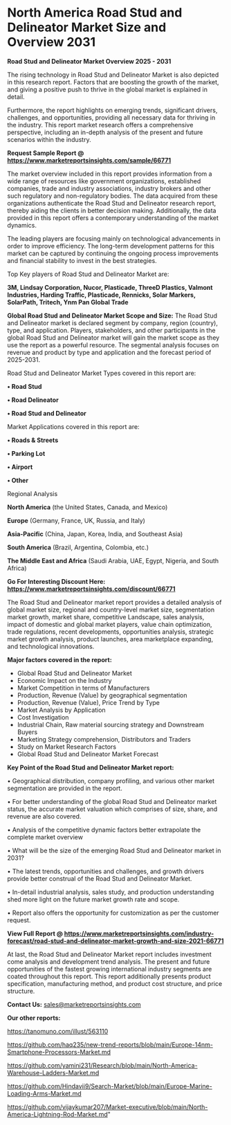 # North America Road Stud and Delineator Market Size and Overview 2031

<Strong> Road Stud and Delineator Market Overview 2025 - 2031</strong>

The rising technology in Road Stud and Delineator Market is also depicted in this research report. Factors that are boosting the growth of the market, and giving a positive push to thrive in the global market is explained in detail.

Furthermore, the report highlights on emerging trends, significant drivers, challenges, and opportunities, providing all necessary data for thriving in the industry. This report market research offers a comprehensive perspective, including an in-depth analysis of the present and future scenarios within the industry.

<strong>Request Sample Report @ <a href=https://www.marketreportsinsights.com/sample/66771>https://www.marketreportsinsights.com/sample/66771</a></strong>

The market overview included in this report provides information from a wide range of resources like government organizations, established companies, trade and industry associations, industry brokers and other such regulatory and non-regulatory bodies. The data acquired from these organizations authenticate the Road Stud and Delineator research report, thereby aiding the clients in better decision making. Additionally, the data provided in this report offers a contemporary understanding of the market dynamics.

The leading players are focusing mainly on technological advancements in order to improve efficiency. The long-term development patterns for this market can be captured by continuing the ongoing process improvements and financial stability to invest in the best strategies.

Top Key players of Road Stud and Delineator Market are:

<strong>3M, Lindsay Corporation, Nucor, Plasticade, ThreeD Plastics, Valmont Industries, Harding Traffic, Plasticade, Rennicks, Solar Markers, SolarPath, Tritech, Ynm Pan Global Trade</strong>

<strong><b>Global Road Stud and Delineator Market Scope and Size:</b></strong>
The Road Stud and Delineator market is declared segment by company, region (country), type, and application. Players, stakeholders, and other participants in the global Road Stud and Delineator market will gain the market scope as they use the report as a powerful resource. The segmental analysis focuses on revenue and product by type and application and the forecast period of 2025-2031.

Road Stud and Delineator Market Types covered in this report are:

<strong>• Road Stud

• Road Delineator

• Road Stud and Delineator</strong>

Market Applications covered in this report are:

<strong>• Roads & Streets

• Parking Lot

• Airport

• Other</strong> 

Regional Analysis

<strong>North America</strong> (the United States, Canada, and Mexico)

<strong>Europe</strong> (Germany, France, UK, Russia, and Italy)

<strong>Asia-Pacific</strong> (China, Japan, Korea, India, and Southeast Asia)

<strong>South America</strong> (Brazil, Argentina, Colombia, etc.)

<strong>The Middle East and Africa</strong> (Saudi Arabia, UAE, Egypt, Nigeria, and South Africa)

<strong>Go For Interesting Discount Here: <a href=https://www.marketreportsinsights.com/discount/66771>https://www.marketreportsinsights.com/discount/66771</a></strong>

The Road Stud and Delineator market report provides a detailed analysis of global market size, regional and country-level market size, segmentation market growth, market share, competitive Landscape, sales analysis, impact of domestic and global market players, value chain optimization, trade regulations, recent developments, opportunities analysis, strategic market growth analysis, product launches, area marketplace expanding, and technological innovations.

<strong><b>Major factors covered in the report:</b></strong>
<ul>
  <li>Global Road Stud and Delineator Market </li>
  <li>Economic Impact on the Industry</li>
  <li>Market Competition in terms of Manufacturers</li>
  <li>Production, Revenue (Value) by geographical segmentation</li>
  <li>Production, Revenue (Value), Price Trend by Type</li>
  <li>Market Analysis by Application</li>
  <li>Cost Investigation</li>
  <li>Industrial Chain, Raw material sourcing strategy and Downstream Buyers</li>
  <li>Marketing Strategy comprehension, Distributors and Traders</li>
  <li>Study on Market Research Factors</li>
  <li>Global Road Stud and Delineator Market Forecast</li>
</ul>

<strong><b>Key Point of the Road Stud and Delineator Market report:</b></strong>

• Geographical distribution, company profiling, and various other market segmentation are provided in the report.

• For better understanding of the global Road Stud and Delineator market status, the accurate market valuation which comprises of size, share, and revenue are also covered.

• Analysis of the competitive dynamic factors better extrapolate the complete market overview

• What will be the size of the emerging Road Stud and Delineator market in 2031?

• The latest trends, opportunities and challenges, and growth drivers provide better construal of the Road Stud and Delineator Market.

• In-detail industrial analysis, sales study, and production understanding shed more light on the future market growth rate and scope.

• Report also offers the opportunity for customization as per the customer request.

<strong><b>View Full Report @ <a href=https://www.marketreportsinsights.com/industry-forecast/road-stud-and-delineator-market-growth-and-size-2021-66771>https://www.marketreportsinsights.com/industry-forecast/road-stud-and-delineator-market-growth-and-size-2021-66771</a></b></strong>


At last, the Road Stud and Delineator Market report includes investment come analysis and development trend analysis. The present and future opportunities of the fastest growing international industry segments are coated throughout this report. This report additionally presents product specification, manufacturing method, and product cost structure, and price structure.

<strong>Contact Us:</strong>
sales@marketreportsinsights.com

<strong>Our other reports:</strong>

<a href=https://tanomuno.com/illust/563110>https://tanomuno.com/illust/563110</a>

<a href=https://github.com/haq235/new-trend-reports/blob/main/Europe-14nm-Smartphone-Processors-Market.md>https://github.com/haq235/new-trend-reports/blob/main/Europe-14nm-Smartphone-Processors-Market.md</a>

<a href=https://github.com/yamini231/Research/blob/main/North-America-Warehouse-Ladders-Market.md>https://github.com/yamini231/Research/blob/main/North-America-Warehouse-Ladders-Market.md</a>

<a href=https://github.com/Hindavii9/Search-Market/blob/main/Europe-Marine-Loading-Arms-Market.md>https://github.com/Hindavii9/Search-Market/blob/main/Europe-Marine-Loading-Arms-Market.md</a>

<a href=https://github.com/vijaykumar207/Market-executive/blob/main/North-America-Lightning-Rod-Market.md>https://github.com/vijaykumar207/Market-executive/blob/main/North-America-Lightning-Rod-Market.md</a>"
